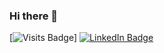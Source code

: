 ### Hi there 👋

[![Visits Badge](https://badges.pufler.dev/visits/rsturn29/rsturn29)]
[![LinkedIn Badge](https://img.shields.io/badge/LinkedIn-Profile-informational?style=flat&logo=linkedin&logoColor=white&color=0D76A8)](https://www.linkedin.com/in/rebecca-needham-558b93227/)
